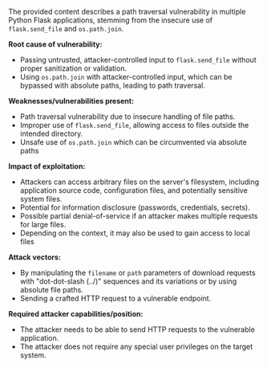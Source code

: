 The provided content describes a path traversal vulnerability in multiple Python Flask applications, stemming from the insecure use of `flask.send_file` and `os.path.join`.

**Root cause of vulnerability:**
- Passing untrusted, attacker-controlled input to `flask.send_file` without proper sanitization or validation.
- Using `os.path.join` with attacker-controlled input, which can be bypassed with absolute paths, leading to path traversal.

**Weaknesses/vulnerabilities present:**
- Path traversal vulnerability due to insecure handling of file paths.
- Improper use of `flask.send_file`, allowing access to files outside the intended directory.
- Unsafe use of `os.path.join` which can be circumvented via absolute paths

**Impact of exploitation:**
- Attackers can access arbitrary files on the server's filesystem, including application source code, configuration files, and potentially sensitive system files.
- Potential for information disclosure (passwords, credentials, secrets).
- Possible partial denial-of-service if an attacker makes multiple requests for large files.
- Depending on the context, it may also be used to gain access to local files

**Attack vectors:**
- By manipulating the `filename` or `path` parameters of download requests with "dot-dot-slash (../)" sequences and its variations or by using absolute file paths.
- Sending a crafted HTTP request to a vulnerable endpoint.

**Required attacker capabilities/position:**
- The attacker needs to be able to send HTTP requests to the vulnerable application.
- The attacker does not require any special user privileges on the target system.